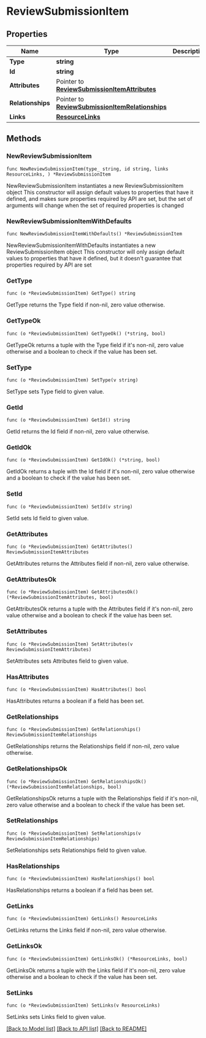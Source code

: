# ReviewSubmissionItem

## Properties

Name | Type | Description | Notes
------------ | ------------- | ------------- | -------------
**Type** | **string** |  | 
**Id** | **string** |  | 
**Attributes** | Pointer to [**ReviewSubmissionItemAttributes**](ReviewSubmissionItemAttributes.md) |  | [optional] 
**Relationships** | Pointer to [**ReviewSubmissionItemRelationships**](ReviewSubmissionItemRelationships.md) |  | [optional] 
**Links** | [**ResourceLinks**](ResourceLinks.md) |  | 

## Methods

### NewReviewSubmissionItem

`func NewReviewSubmissionItem(type_ string, id string, links ResourceLinks, ) *ReviewSubmissionItem`

NewReviewSubmissionItem instantiates a new ReviewSubmissionItem object
This constructor will assign default values to properties that have it defined,
and makes sure properties required by API are set, but the set of arguments
will change when the set of required properties is changed

### NewReviewSubmissionItemWithDefaults

`func NewReviewSubmissionItemWithDefaults() *ReviewSubmissionItem`

NewReviewSubmissionItemWithDefaults instantiates a new ReviewSubmissionItem object
This constructor will only assign default values to properties that have it defined,
but it doesn't guarantee that properties required by API are set

### GetType

`func (o *ReviewSubmissionItem) GetType() string`

GetType returns the Type field if non-nil, zero value otherwise.

### GetTypeOk

`func (o *ReviewSubmissionItem) GetTypeOk() (*string, bool)`

GetTypeOk returns a tuple with the Type field if it's non-nil, zero value otherwise
and a boolean to check if the value has been set.

### SetType

`func (o *ReviewSubmissionItem) SetType(v string)`

SetType sets Type field to given value.


### GetId

`func (o *ReviewSubmissionItem) GetId() string`

GetId returns the Id field if non-nil, zero value otherwise.

### GetIdOk

`func (o *ReviewSubmissionItem) GetIdOk() (*string, bool)`

GetIdOk returns a tuple with the Id field if it's non-nil, zero value otherwise
and a boolean to check if the value has been set.

### SetId

`func (o *ReviewSubmissionItem) SetId(v string)`

SetId sets Id field to given value.


### GetAttributes

`func (o *ReviewSubmissionItem) GetAttributes() ReviewSubmissionItemAttributes`

GetAttributes returns the Attributes field if non-nil, zero value otherwise.

### GetAttributesOk

`func (o *ReviewSubmissionItem) GetAttributesOk() (*ReviewSubmissionItemAttributes, bool)`

GetAttributesOk returns a tuple with the Attributes field if it's non-nil, zero value otherwise
and a boolean to check if the value has been set.

### SetAttributes

`func (o *ReviewSubmissionItem) SetAttributes(v ReviewSubmissionItemAttributes)`

SetAttributes sets Attributes field to given value.

### HasAttributes

`func (o *ReviewSubmissionItem) HasAttributes() bool`

HasAttributes returns a boolean if a field has been set.

### GetRelationships

`func (o *ReviewSubmissionItem) GetRelationships() ReviewSubmissionItemRelationships`

GetRelationships returns the Relationships field if non-nil, zero value otherwise.

### GetRelationshipsOk

`func (o *ReviewSubmissionItem) GetRelationshipsOk() (*ReviewSubmissionItemRelationships, bool)`

GetRelationshipsOk returns a tuple with the Relationships field if it's non-nil, zero value otherwise
and a boolean to check if the value has been set.

### SetRelationships

`func (o *ReviewSubmissionItem) SetRelationships(v ReviewSubmissionItemRelationships)`

SetRelationships sets Relationships field to given value.

### HasRelationships

`func (o *ReviewSubmissionItem) HasRelationships() bool`

HasRelationships returns a boolean if a field has been set.

### GetLinks

`func (o *ReviewSubmissionItem) GetLinks() ResourceLinks`

GetLinks returns the Links field if non-nil, zero value otherwise.

### GetLinksOk

`func (o *ReviewSubmissionItem) GetLinksOk() (*ResourceLinks, bool)`

GetLinksOk returns a tuple with the Links field if it's non-nil, zero value otherwise
and a boolean to check if the value has been set.

### SetLinks

`func (o *ReviewSubmissionItem) SetLinks(v ResourceLinks)`

SetLinks sets Links field to given value.



[[Back to Model list]](../README.md#documentation-for-models) [[Back to API list]](../README.md#documentation-for-api-endpoints) [[Back to README]](../README.md)



